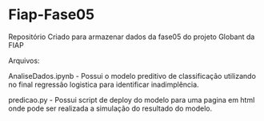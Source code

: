 # Fiap-Fase05
Repositório Criado para armazenar dados da fase05 do projeto Globant da FIAP

Arquivos:

AnaliseDados.ipynb - Possui o modelo preditivo de classificação utilizando no final regressão logistica para identificar inadimplência.

predicao.py - Possui script de deploy do modelo para uma pagina em html onde pode ser realizada a simulação do resultado do modelo.
